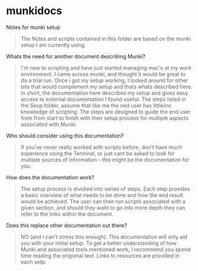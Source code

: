 munkidocs
=========

Notes for munki setup
> The Notes and scripts contained in this folder are based on the munki setup I am currently using. 

Whats the need for another document describing Munki?
> I'm new to scripting and have just started managing mac's at my work environment. I came across munki, and thought it would be great to do a trial run. Once i got my setup working, I looked around for other bits that would complement my setup and thats whats described here.
> In short, the documentation here describes my setup and gives easy access to external documentation I found useful. The steps listed in the Seup folder, assume that like me the ned user has little/no knowledge of scripting. The steps are designed to guide the end user from from start to finish with their setup process for multiple aspects associated with Munki. 

Who should consider using this documentation?
> If you've never really worked with scripts before, don't have much experience using the Terminal, or just cant be asked to look for multiple sources of information - this might be the documentation for you.

How does the documentation work?
> The setup process is dividied into series of steps. Each step provides a basic overview of what needs to be done and how the end result would be achieved. The user can then run scripts associated with a given section, and should they waht to go into more depth they can refer to the links within the document.

Does this replace other documentation out there?
> NO (and i can't stress this enough). This documentation will only aid you with your initial setup. To get a better understanding of how Munki and associated tools mentioned work, I recommend you spend time reading the origional text. Links to resources are provided in each setp.

